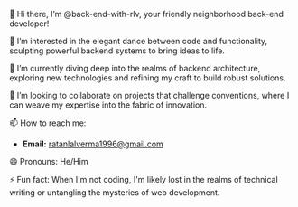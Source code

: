 👋 Hi there, I’m @back-end-with-rlv, your friendly neighborhood back-end developer!

👀 I’m interested in the elegant dance between code and functionality, sculpting powerful backend systems to bring ideas to life.

🌱 I’m currently diving deep into the realms of backend architecture, exploring new technologies and refining my craft to build robust solutions.

💞️ I’m looking to collaborate on projects that challenge conventions, where I can weave my expertise into the fabric of innovation.

📫 How to reach me:
   - **Email:** ratanlalverma1996@gmail.com
     
😄 Pronouns: He/Him

⚡ Fun fact: When I'm not coding, I'm likely lost in the realms of technical writing or untangling the mysteries of web development.

<!---
back-end-with-rlv/back-end-with-rlv is a ✨ special ✨ repository because its `README.md` (this file) appears on your GitHub profile.
You can click the Preview link to take a look at your changes.
--->
